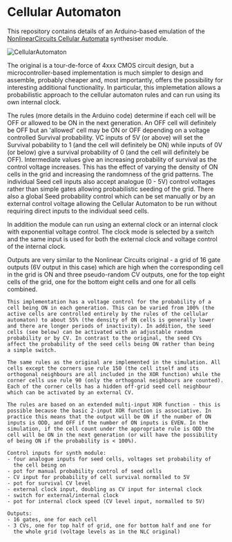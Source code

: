 # Cellular Automaton

This repository contains details of an Arduino-based emulation of the [NonlinearCircuits Cellular Automata](https://www.nonlinearcircuits.com/modules/p/cellular-automata) synthesiser module.

![CellularAutomaton](https://github.com/user-attachments/assets/e6e95f51-a603-4c6c-a3c2-eee641102247)

The original is a tour-de-force of 4xxx CMOS circuit design, but a microcontroller-based implementation is much simpler to design and assemble, probably cheaper and, most importantly, offers the possibility for interesting additional functionality. In particular, this implemetation allows a probabilistic approach to the cellular automaton rules and can run using its own internal clock.

The rules (more details in the Arduino code) determine if each cell will be OFF or allowed to be ON in the next generation. An OFF cell will definitely be OFF but an 'allowed' cell may be ON or OFF depending on a voltage controlled Survival probability. VC inputs of 5V (or above) will set the Survival pobability to 1 (and the cell will definitely be ON) while inputs of 0V (or below) give a survival probability of 0 (and the cell will definitely be OFF). Intermediate values give an increasing probability of survival as the control voltage increases. This has the effect of varying the density of ON cells in the grid and increasing the randomness of the grid patterns. The individual Seed cell inputs also accept analogue (0 - 5V) control voltages rather than simple gates allowing probabilistic seeding of the grid. There also a global Seed probability control which can be set manually or by an external control voltage allowing the Cellular Automaton to be run without requiring direct inputs to the individual seed cells.

In addition the module can run using an external clock or an internal clock with exponential voltage control. The clock mode is selected by a switch and the same input is used for both the external clock and voltage control of the internal clock.

Outputs are very similar to the Nonlinear Circuits original - a grid of 16 gate outputs (6V output in this case) which are high when the corresponding cell in the grid is ON and three pseudo-random CV outputs, one for the top eight cells of the grid, one for the bottom eight cells and one for all cells combined.

    This implementation has a voltage control for the probability of a
    cell being ON in each generation. This can be varied from 100% (the
    active cells are controlled entirely by the rules of the cellular
    automaton) to about 55% (the density of ON cells is generally lower
    and there are longer periods of inactivity). In addition, the seed
    cells (see below) can be activated with an adjustable random
    probability or by CV. In contrast to the original, the seed CVs
    affect the probability of the seed cells being ON rather than being
    a simple switch.

    The same rules as the original are implemented in the simulation. All
    cells except the corners use rule 150 (the cell itself and its
    orthogonal neighbours are all included in the XOR function) while the
    corner cells use rule 90 (only the orthogonal neighbours are counted).
    Each of the corner cells has a hidden off-grid seed cell neighbour
    which can be activated by an external CV.
    
    The rules are based on an extended multi-input XOR function - this is
    possible because the basic 2-input XOR function is associative. In
    practice this means that the output will be ON if the number of ON
    inputs is ODD, and OFF if the number of ON inputs is EVEN. In the
    simulation, if the cell count under the appropriate rule is ODD the
    cell will be ON in the next generation (or will have the possibility
    of being ON if the probability is < 100%).

    Control inputs for synth module:
    - four analogue inputs for seed cells, voltages set probability of
      the cell being on
    - pot for manual probability control of seed cells
    - CV input for probability of cell survival normalled to 5V
    - pot for survival CV level
    - external clock input, doubling as CV input for internal clock
    - switch for external/internal clock
    - pot for internal clock speed (CV level input, normalled to 5V)

    Outputs:
    - 16 gates, one for each cell
    - 3 CVs, one for top half of grid, one for bottom half and one for
      the whole grid (voltage levels as in the NLC original)
